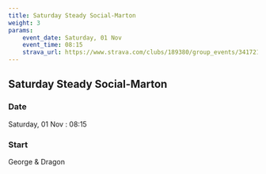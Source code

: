 ```yaml
---
title: Saturday Steady Social-Marton
weight: 3
params:
    event_date: Saturday, 01 Nov
    event_time: 08:15
    strava_url: https://www.strava.com/clubs/189380/group_events/3417218873843984980
---
```


## Saturday Steady Social-Marton 



### Date

Saturday, 01 Nov : 08:15

### Start

George &amp; Dragon



